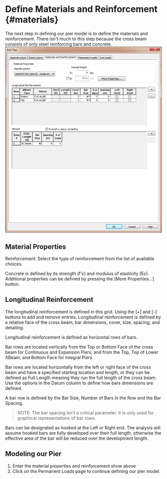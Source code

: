 Define Materials and Reinforcement {#materials}
======================================
The next step in defining our pier model is to define the materials and reinforcement. There isn't much to this step because the cross beam consists of only steel reinforcing bars and concrete.
![](Materials.png) 


## Material Properties
Reinforcement: Select the type of reinforcement from the list of available choices.


Concrete is defined by its strength (f'c) and modulus of elasticity (Ec). Additional properties can be defined by pressing the [More Properties...] button.


## Longitudinal Reinforcement
The longitudinal reinforcement is defined in this grid. Using the [+] and [-] buttons to add and remove entries. Longitudinal reinforcement is defined by a relative face of the cross beam, bar dimensions, cover, size, spacing, and detailing.


Longitudinal reinforcement is defined as horizontal rows of bars.


Bar rows are located vertically from the Top or Bottom Face of the cross beam for Continuous and Expansion Piers, and from the Top, Top of Lower XBeam, and Bottom Face for Integral Piers.


Bar rows are located horizontally from the left or right face of the cross beam and have a specified starting location and length, or they can be defined as Full Length meaning they run the full length of the cross beam. Use the options in the Datum column to define how bars dimensions are defined.


A bar row is defined by the Bar Size, Number of Bars in the Row and the Bar Spacing.


> NOTE: The bar spacing isn't a critical parameter. It is only used for graphical representations of bar rows.


Bars can be designated as hooked at the Left or Right end. The analysis will assume hooked bars are fully developed over their full length, otherwise the effective area of the bar will be reduced over the development length.


## Modeling our Pier


1. Enter the material properties and reinforcement show above
2. Click on the Permanent Loads page to continue defining our pier model.

